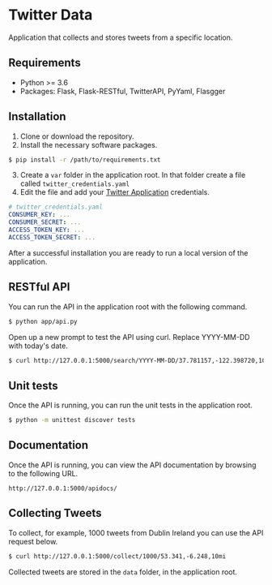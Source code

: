 # Twitter Data
Application that collects and stores tweets from a specific location.

## Requirements

* Python >= 3.6
* Packages: Flask, Flask-RESTful, TwitterAPI, PyYaml, Flasgger

## Installation

1. Clone or download the repository. 
2. Install the necessary software packages.

```bash
$ pip install -r /path/to/requirements.txt
```
3. Create a `var` folder in the application root.
   In that folder create a file called `twitter_credentials.yaml` 
4. Edit the file and add your [Twitter Application](https://apps.twitter.com/) credentials.

```yaml
# twitter_credentials.yaml
CONSUMER_KEY: ...
CONSUMER_SECRET: ...
ACCESS_TOKEN_KEY: ...
ACCESS_TOKEN_SECRET: ...
```

After a successful installation you are ready to run a local version of the application.

## RESTful API

You can run the API in the application root with the following command.

```bash
$ python app/api.py
```

Open up a new prompt to test the API using curl. Replace YYYY-MM-DD with today's date.

```bash
$ curl http://127.0.0.1:5000/search/YYYY-MM-DD/37.781157,-122.398720,10mi
```

## Unit tests

Once the API is running, you can run the unit tests in the application root. 

```bash
$ python -m unittest discover tests
```

## Documentation

Once the API is running, you can view the API documentation by browsing to the following URL.

```
http://127.0.0.1:5000/apidocs/
```

## Collecting Tweets

To collect, for example, 1000 tweets from Dublin Ireland you can use the API request below.

```bash
$ curl http://127.0.0.1:5000/collect/1000/53.341,-6.248,10mi
```

Collected tweets are stored in the `data` folder, in the application root.